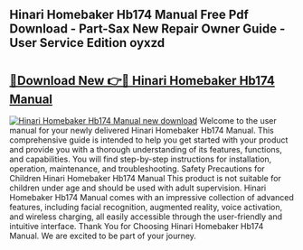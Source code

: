 ## Hinari Homebaker Hb174 Manual Free Pdf Download - Part-Sax New Repair Owner Guide - User Service Edition oyxzd

# <h2><a href="http://cf17357.oget.top/?id=Hinari+Homebaker+Hb174+Manual">🔗Download New 👉🔴 Hinari Homebaker Hb174 Manual</a></h2>

[![Hinari Homebaker Hb174 Manual new download](https://i.imgur.com/5g1atiW.png)](http://cf17357.oget.top/?id=Hinari+Homebaker+Hb174+Manual)
Welcome to the user manual for your newly delivered Hinari Homebaker Hb174 Manual. This comprehensive guide is intended to help you get started with your product and provide you with a thorough understanding of its features, functions, and capabilities. You will find step-by-step instructions for installation, operation, maintenance, and troubleshooting. Safety Precautions for Children Hinari Homebaker Hb174 Manual This product is not suitable for children under age and should be used with adult supervision. Hinari Homebaker Hb174 Manual comes with an impressive collection of advanced features, including facial recognition, augmented reality, voice activation, and wireless charging, all easily accessible through the user-friendly and intuitive interface. Thank You for Choosing Hinari Homebaker Hb174 Manual. We are excited to be part of your journey.

